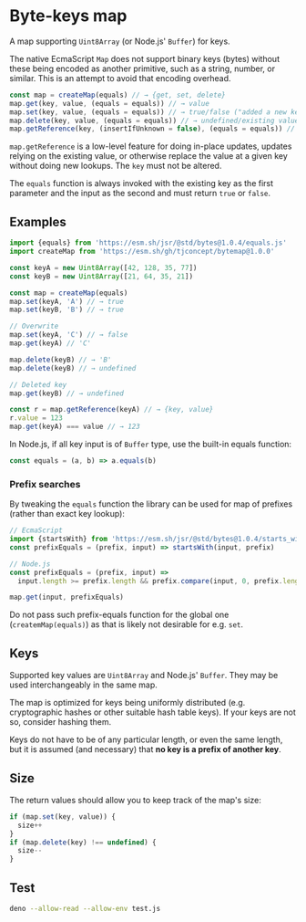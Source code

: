 # Byte-keys map

A map supporting `Uint8Array` (or Node.js' `Buffer`) for keys.

The native EcmaScript `Map` does not support binary keys (bytes) without these
being encoded as another primitive, such as a string, number, or similar. This
is an attempt to avoid that encoding overhead.

```js
const map = createMap(equals) // → {get, set, delete}
map.get(key, value, (equals = equals)) // → value
map.set(key, value, (equals = equals)) // → true/false ("added a new key")
map.delete(key, value, (equals = equals)) // → undefined/existing value
map.getReference(key, (insertIfUnknown = false), (equals = equals)) // → {key, value}
```

`map.getReference` is a low-level feature for doing in-place updates, updates
relying on the existing value, or otherwise replace the value at a given key
without doing new lookups. The `key` must not be altered.

The `equals` function is always invoked with the existing key as the first
parameter and the input as the second and must return `true` or `false`.

## Examples

```js
import {equals} from 'https://esm.sh/jsr/@std/bytes@1.0.4/equals.js'
import createMap from 'https://esm.sh/gh/tjconcept/bytemap@1.0.0'

const keyA = new Uint8Array([42, 128, 35, 77])
const keyB = new Uint8Array([21, 64, 35, 21])

const map = createMap(equals)
map.set(keyA, 'A') // → true
map.set(keyB, 'B') // → true

// Overwrite
map.set(keyA, 'C') // → false
map.get(keyA) // 'C'

map.delete(keyB) // → 'B'
map.delete(keyB) // → undefined

// Deleted key
map.get(keyB) // → undefined

const r = map.getReference(keyA) // → {key, value}
r.value = 123
map.get(keyA) === value // → 123
```

In Node.js, if all key input is of `Buffer` type, use the built-in equals
function:

```js
const equals = (a, b) => a.equals(b)
```

### Prefix searches

By tweaking the `equals` function the library can be used for map of prefixes
(rather than exact key lookup):

```js
// EcmaScript
import {startsWith} from 'https://esm.sh/jsr/@std/bytes@1.0.4/starts_with.js'
const prefixEquals = (prefix, input) => startsWith(input, prefix)

// Node.js
const prefixEquals = (prefix, input) =>
  input.length >= prefix.length && prefix.compare(input, 0, prefix.length) === 0

map.get(input, prefixEquals)
```

Do not pass such prefix-equals function for the global one
(`createmMap(equals)`) as that is likely not desirable for e.g. `set`.

## Keys

Supported key values are `Uint8Array` and Node.js' `Buffer`. They may be used
interchangeably in the same map.

The map is optimized for keys being uniformly distributed (e.g. cryptographic
hashes or other suitable hash table keys). If your keys are not so, consider
hashing them.

Keys do not have to be of any particular length, or even the same length, but it
is assumed (and necessary) that **no key is a prefix of another key**.

## Size

The return values should allow you to keep track of the map's size:

```js
if (map.set(key, value)) {
  size++
}
if (map.delete(key) !== undefined) {
  size--
}
```

## Test

```sh
deno --allow-read --allow-env test.js
```
